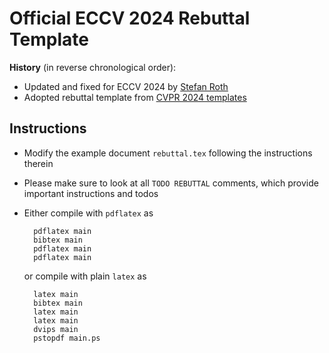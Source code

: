 # Official ECCV 2024 Rebuttal Template

**History** (in reverse chronological order):
- Updated and fixed for ECCV 2024 by [Stefan Roth](https://github.com/sroth-visinf)
- Adopted rebuttal template from [CVPR 2024 templates](https://github.com/cvpr-org/author-kit)


## Instructions
- Modify the example document `rebuttal.tex` following the instructions therein
- Please make sure to look at all `TODO REBUTTAL` comments, which provide important instructions and todos 
- Either compile with `pdflatex` as

        pdflatex main
        bibtex main
        pdflatex main
        pdflatex main

    or compile with plain `latex` as

        latex main
        bibtex main
        latex main
        latex main
        dvips main
        pstopdf main.ps

